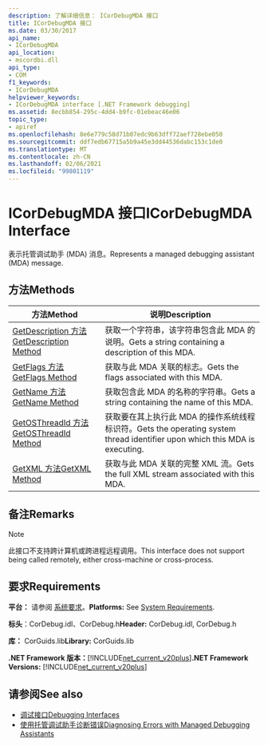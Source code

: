 ```yaml
---
description: 了解详细信息： ICorDebugMDA 接口
title: ICorDebugMDA 接口
ms.date: 03/30/2017
api_name:
- ICorDebugMDA
api_location:
- mscordbi.dll
api_type:
- COM
f1_keywords:
- ICorDebugMDA
helpviewer_keywords:
- ICorDebugMDA interface [.NET Framework debugging]
ms.assetid: 8ecbb854-295c-4dd4-b9fc-01ebeac46e06
topic_type:
- apiref
ms.openlocfilehash: 8e6e779c58d71b07edc9b63dff72aef728ebe050
ms.sourcegitcommit: ddf7edb67715a5b9a45e3dd44536dabc153c1de0
ms.translationtype: MT
ms.contentlocale: zh-CN
ms.lasthandoff: 02/06/2021
ms.locfileid: "99801119"
---
```

# <a name="icordebugmda-interface"></a><span data-ttu-id="2adf4-103">ICorDebugMDA 接口</span><span class="sxs-lookup"><span data-stu-id="2adf4-103">ICorDebugMDA Interface</span></span>

<span data-ttu-id="2adf4-104">表示托管调试助手 (MDA) 消息。</span><span class="sxs-lookup"><span data-stu-id="2adf4-104">Represents a managed debugging assistant (MDA) message.</span></span>  
  
## <a name="methods"></a><span data-ttu-id="2adf4-105">方法</span><span class="sxs-lookup"><span data-stu-id="2adf4-105">Methods</span></span>  
  
|<span data-ttu-id="2adf4-106">方法</span><span class="sxs-lookup"><span data-stu-id="2adf4-106">Method</span></span>|<span data-ttu-id="2adf4-107">说明</span><span class="sxs-lookup"><span data-stu-id="2adf4-107">Description</span></span>|  
|------------|-----------------|  
|[<span data-ttu-id="2adf4-108">GetDescription 方法</span><span class="sxs-lookup"><span data-stu-id="2adf4-108">GetDescription Method</span></span>](icordebugmda-getdescription-method.md)|<span data-ttu-id="2adf4-109">获取一个字符串，该字符串包含此 MDA 的说明。</span><span class="sxs-lookup"><span data-stu-id="2adf4-109">Gets a string containing a description of this MDA.</span></span>|  
|[<span data-ttu-id="2adf4-110">GetFlags 方法</span><span class="sxs-lookup"><span data-stu-id="2adf4-110">GetFlags Method</span></span>](icordebugmda-getflags-method.md)|<span data-ttu-id="2adf4-111">获取与此 MDA 关联的标志。</span><span class="sxs-lookup"><span data-stu-id="2adf4-111">Gets the flags associated with this MDA.</span></span>|  
|[<span data-ttu-id="2adf4-112">GetName 方法</span><span class="sxs-lookup"><span data-stu-id="2adf4-112">GetName Method</span></span>](icordebugmda-getname-method.md)|<span data-ttu-id="2adf4-113">获取包含此 MDA 的名称的字符串。</span><span class="sxs-lookup"><span data-stu-id="2adf4-113">Gets a string containing the name of this MDA.</span></span>|  
|[<span data-ttu-id="2adf4-114">GetOSThreadId 方法</span><span class="sxs-lookup"><span data-stu-id="2adf4-114">GetOSThreadId Method</span></span>](icordebugmda-getosthreadid-method.md)|<span data-ttu-id="2adf4-115">获取要在其上执行此 MDA 的操作系统线程标识符。</span><span class="sxs-lookup"><span data-stu-id="2adf4-115">Gets the operating system thread identifier upon which this MDA is executing.</span></span>|  
|[<span data-ttu-id="2adf4-116">GetXML 方法</span><span class="sxs-lookup"><span data-stu-id="2adf4-116">GetXML Method</span></span>](icordebugmda-getxml-method.md)|<span data-ttu-id="2adf4-117">获取与此 MDA 关联的完整 XML 流。</span><span class="sxs-lookup"><span data-stu-id="2adf4-117">Gets the full XML stream associated with this MDA.</span></span>|  
  
## <a name="remarks"></a><span data-ttu-id="2adf4-118">备注</span><span class="sxs-lookup"><span data-stu-id="2adf4-118">Remarks</span></span>  
  
> [!NOTE]
> <span data-ttu-id="2adf4-119">此接口不支持跨计算机或跨进程远程调用。</span><span class="sxs-lookup"><span data-stu-id="2adf4-119">This interface does not support being called remotely, either cross-machine or cross-process.</span></span>  
  
## <a name="requirements"></a><span data-ttu-id="2adf4-120">要求</span><span class="sxs-lookup"><span data-stu-id="2adf4-120">Requirements</span></span>  

 <span data-ttu-id="2adf4-121">**平台：** 请参阅 [系统要求](../../get-started/system-requirements.md)。</span><span class="sxs-lookup"><span data-stu-id="2adf4-121">**Platforms:** See [System Requirements](../../get-started/system-requirements.md).</span></span>  
  
 <span data-ttu-id="2adf4-122">**标头**：CorDebug.idl、CorDebug.h</span><span class="sxs-lookup"><span data-stu-id="2adf4-122">**Header:** CorDebug.idl, CorDebug.h</span></span>  
  
 <span data-ttu-id="2adf4-123">**库：** CorGuids.lib</span><span class="sxs-lookup"><span data-stu-id="2adf4-123">**Library:** CorGuids.lib</span></span>  
  
 <span data-ttu-id="2adf4-124">**.NET Framework 版本：**[!INCLUDE[net_current_v20plus](../../../../includes/net-current-v20plus-md.md)]</span><span class="sxs-lookup"><span data-stu-id="2adf4-124">**.NET Framework Versions:** [!INCLUDE[net_current_v20plus](../../../../includes/net-current-v20plus-md.md)]</span></span>  
  
## <a name="see-also"></a><span data-ttu-id="2adf4-125">请参阅</span><span class="sxs-lookup"><span data-stu-id="2adf4-125">See also</span></span>

- [<span data-ttu-id="2adf4-126">调试接口</span><span class="sxs-lookup"><span data-stu-id="2adf4-126">Debugging Interfaces</span></span>](debugging-interfaces.md)
- [<span data-ttu-id="2adf4-127">使用托管调试助手诊断错误</span><span class="sxs-lookup"><span data-stu-id="2adf4-127">Diagnosing Errors with Managed Debugging Assistants</span></span>](../../debug-trace-profile/diagnosing-errors-with-managed-debugging-assistants.md)
